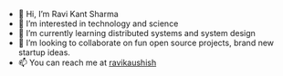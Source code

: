 - 👋 Hi, I’m Ravi Kant Sharma
- 👀 I’m interested in technology and science
- 🌱 I’m currently learning distributed systems and system design
- 💞️ I’m looking to collaborate on fun open source projects, brand new startup ideas.
- 📫 You can reach me at [ravikaushish](https://ravikaushish.com)

<!---
ravi-kaushish/ravi-kaushish is a ✨ special ✨ repository because its `README.md` (this file) appears on your GitHub profile.
You can click the Preview link to take a look at your changes.
--->
